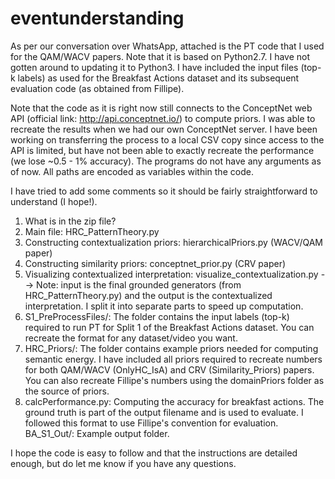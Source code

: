 # eventunderstanding
As per our conversation over WhatsApp, attached is the PT code that I used for the QAM/WACV papers. Note that it is based on Python2.7. I have not gotten around to updating it to Python3. I have included the input files (top-k labels) as used for the Breakfast Actions dataset and its subsequent evaluation code (as obtained from Fillipe).

Note that the code as it is right now still connects to the ConceptNet web API (official link: http://api.conceptnet.io/) to compute priors. I was able to recreate the results when we had our own ConceptNet server. I have been working on transferring the process to a local CSV copy since access to the API is limited, but have not been able to exactly recreate the performance (we lose ~0.5 - 1% accuracy). The programs do not have any arguments as of now. All paths are encoded as variables within the code.

I have tried to add some comments so it should be fairly straightforward to understand (I hope!). 

1. What is in the zip file?
2. Main file: HRC_PatternTheory.py 
3. Constructing contextualization priors: hierarchicalPriors.py (WACV/QAM paper)
4. Constructing similarity priors: conceptnet_prior.py (CRV paper)
5. Visualizing contextualized interpretation: visualize_contextualization.py --> Note: input is the final grounded generators (from HRC_PatternTheory.py) and the output is the contextualized interpretation. I split it into separate parts to speed up computation.
6. S1_PreProcessFiles/: The folder contains the input labels (top-k) required to run PT for Split 1 of the Breakfast Actions dataset. You can recreate the format for any dataset/video you want.
7. HRC_Priors/: The folder contains example priors needed for computing semantic energy. I have included all priors required to recreate numbers for both QAM/WACV (OnlyHC_IsA) and CRV (Similarity_Priors) papers. You can also recreate Fillipe's numbers using the domainPriors folder as the source of priors.
8. calcPerformance.py: Computing the accuracy for breakfast actions. The ground truth is part of the output filename and is used to evaluate. I followed this format to use Fillipe's convention for evaluation.
BA_S1_Out/: Example output folder.

I hope the code is easy to follow and that the instructions are detailed enough, but do let me know if you have any questions.
